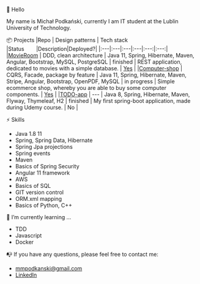 :raised_hands: Hello

My name is Michał Podkański, currently I am IT student at the Lublin University of Technology.

📦 Projects
|Repo | Design patterns  | Tech stack |Status&nbsp;&nbsp;&nbsp;&nbsp;&nbsp;&nbsp;&nbsp;&nbsp;|Description|Deployed?|
|:---|:---|:---|:---|:---:|:---:|
|[MovieRoom](https://github.com/mmpodkanski/movie-room-back) | DDD, clean architecture  | Java 11, Spring, Hibernate, Maven, Angular, Bootstrap, MySQL, PostgreSQL | finished |  REST application, dedicated to movies with a simple database. | [Yes](http://mmpod-movie-room.herokuapp.com/) |
|[Computer-shop](https://github.com/mmpodkanski/computer-shop-back) | CQRS, Facade, package by feature | Java 11, Spring, Hibernate, Maven, Stripe, Angular, Bootstrap, OpenPDF, MySQL | in progress | Simple ecommerce shop, whereby you are able to buy some computer components. | [Yes](http://mmpod-computershop.s3-website.us-east-2.amazonaws.com/) |
|[TODO-app](https://github.com/mmpodkanski/spring-todo) | --- | Java 8, Spring, Hibernate, Maven, Flyway, Thymeleaf, H2 | finished | My first spring-boot application, made during Udemy course. | No |

⚡ Skills

- Java 1.8 11
- Spring, Spring Data, Hibernate
- Spring Jpa projections
- Spring events
- Maven
- Basics of Spring Security
- Angular 11 framework
- AWS
- Basics of SQL
- GIT version control
- ORM.xml mapping
- Basics of Python, C++

🌱 I’m currently learning ...
- TDD
- Javascript
- Docker

:mailbox_with_no_mail: If you have any questions, please feel free to contact me: 
- mmpodkanski@gmail.com
- [LinkedIn](https://www.linkedin.com/in/micha%C5%82-podka%C5%84ski-0b1aab162/)

